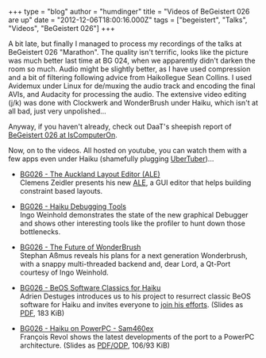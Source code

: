 +++
type = "blog"
author = "humdinger"
title = "Videos of BeGeistert 026 are up"
date = "2012-12-06T18:00:16.000Z"
tags = ["begeistert", "Talks", "Videos", "BeGeistert 026"]
+++

A bit late, but finally I managed to process my recordings of the talks at BeGeistert 026 "Marathon". The quality isn't terrific, looks like the picture was much better last time at BG 024, when we apparently didn't darken the room so much. Audio might be slightly better, as I have used compression and a bit of filtering following advice from Haikollegue Sean Collins.
I used Avidemux under Linux for de/muxing the audio track and encoding the final AVIs, and Audacity for processing the audio. The extensive video editing (j/k) was done with Clockwerk and WonderBrush under Haiku, which isn't at all bad, just very unpolished...

Anyway, if you haven't already, check out DaaT's sheepish report of <a href="http://www.iscomputeron.com/index.php?option=com_content&view=article&id=1215:begeistert-026-report&catid=1:latest">BeGeistert 026 at IsComputerOn</a>.

Now, on to the videos. All hosted on youtube, you can watch them with a few apps even under Haiku (shamefully plugging <a href="http://haikuware.com/directory/view-details/entertainment/internet-network/ubertuber">UberTuber</a>)...

<ul>
<li><p><a href="http://www.youtube.com/watch?v=NPPz1OJwICA&list=PL2KiE-VO9zk-5S738gXgLm9B6Dsicru_C">BG026 - The Auckland Layout Editor (ALE)</a><br />
Clemens Zeidler presents his new <a href="http://www.haiku-os.org/blog/czeidler/2012-09-03_ale_auckland_layout_editor">ALE</a>, a GUI editor that helps building constraint based layouts.</p></li>

<li><p><a href="http://www.youtube.com/watch?v=n-NDFwtmQcI&list=PL2KiE-VO9zk-9XPmfusEDaOFd_7AiVKzz">BG026 - Haiku Debugging Tools</a><br />
Ingo Weinhold demonstrates the state of the new graphical Debugger and shows other interesting tools like the profiler to hunt down those bottlenecks.</p></li>

<li><p><a href="http://www.youtube.com/watch?v=WnhH8Ww_f6I&list=PL2KiE-VO9zk87yBUGi6BmzHITx04DOtP0">BG026 - The Future of WonderBrush</a><br />
Stephan Aßmus reveals his plans for a next generation Wonderbrush, with a snappy multi-threaded backend and, dear Lord, a Qt-Port courtesy of Ingo Weinhold.</p></li>

<li><p><a href="http://www.youtube.com/watch?v=82tfK99NHYM&list=PL2KiE-VO9zk_Mt1UOVNJSAM7o1SoUc-D5">BG026 - BeOS Software Classics for Haiku</a><br />
Adrien Destuges introduces us to his project to resurrect classic BeOS software for Haiku and invites everyone to <a href="http://pulkomandy.lexinfo.fr/~beosarchive/about.html">join his efforts</a>. (Slides as <a href="http://db.tt/fEmkcHCM">PDF</a>, 183 KiB) </p></li>

<li><p><a href="http://www.youtube.com/watch?v=Ldh3foPCJJw&list=PL2KiE-VO9zk-ku3_47G9_xSSJA1lTyLFf">BG026 - Haiku on PowerPC - Sam460ex</a><br />
François Revol shows the latest developments of the port to a PowerPC architecture. (Slides as <a href="http://revolf.free.fr/beos/BeGeistert-026/">PDF/ODP</a>, 106/93 KiB)</p></li>
</ul>